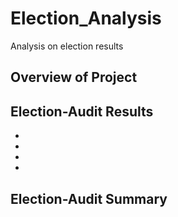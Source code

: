 # Election_Analysis
Analysis on election results 

## Overview of Project

## Election-Audit Results
* 
*
*
*

## Election-Audit Summary


